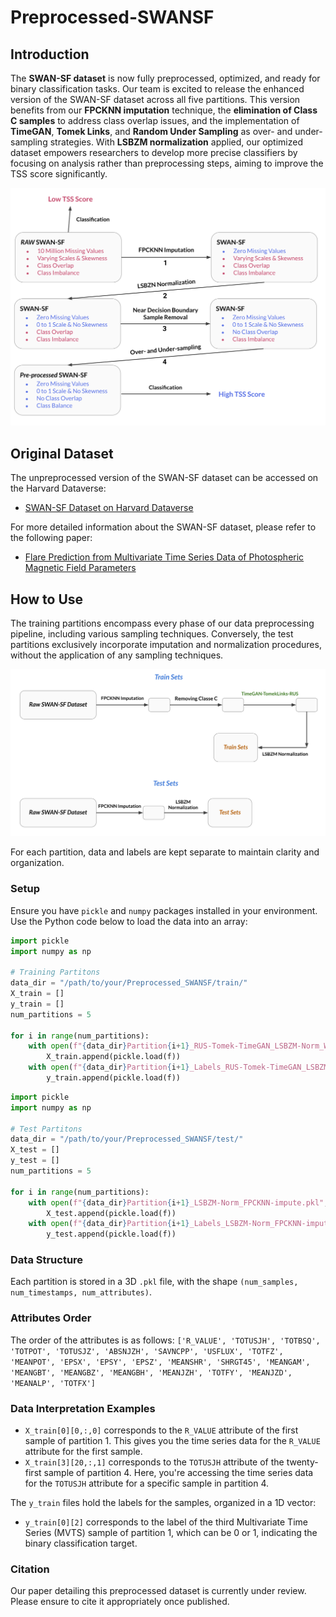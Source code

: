 
# Preprocessed-SWANSF

## Introduction
The **SWAN-SF dataset** is now fully preprocessed, optimized, and ready for binary classification tasks. Our team is excited to release the enhanced version of the SWAN-SF dataset across all five partitions. This version benefits from our **FPCKNN imputation** technique, the **elimination of Class C samples** to address class overlap issues, and the implementation of **TimeGAN**, **Tomek Links**, and **Random Under Sampling** as over- and under-sampling strategies. With **LSBZM normalization** applied, our optimized dataset empowers researchers to develop more precise classifiers by focusing on analysis rather than preprocessing steps, aiming to improve the TSS score significantly.

<img src="meth.svg" width="600" alt="SeriesGAN Architecture" title="SeriesGAN Architecture">

## Original Dataset
The unpreprocessed version of the SWAN-SF dataset can be accessed on the Harvard Dataverse:
- [SWAN-SF Dataset on Harvard Dataverse](https://dataverse.harvard.edu/dataset.xhtml?persistentId=doi:10.7910/DVN/EBCFKM)

For more detailed information about the SWAN-SF dataset, please refer to the following paper:
- [Flare Prediction from Multivariate Time Series Data of Photospheric Magnetic Field Parameters](https://www.nature.com/articles/s41597-020-0548-x)

## How to Use
The training partitions encompass every phase of our data preprocessing pipeline, including various sampling techniques. Conversely, the test partitions exclusively incorporate imputation and normalization procedures, without the application of any sampling techniques.

<img src="Sampling.svg" width="600" alt="Preprocessing Pipeline" title="Preprocessing Pipeline">


For each partition, data and labels are kept separate to maintain clarity and organization.<br/>

### Setup
Ensure you have `pickle` and `numpy` packages installed in your environment. Use the Python code below to load the data into an array:

```python
import pickle
import numpy as np

# Training Partitons
data_dir = "/path/to/your/Preprocessed_SWANSF/train/"
X_train = []
y_train = []
num_partitions = 5

for i in range(num_partitions):
    with open(f"{data_dir}Partition{i+1}_RUS-Tomek-TimeGAN_LSBZM-Norm_WithoutC_FPCKNN-impute.pkl", 'rb') as f:
        X_train.append(pickle.load(f))
    with open(f"{data_dir}Partition{i+1}_Labels_RUS-Tomek-TimeGAN_LSBZM-Norm_WithoutC_FPCKNN-impute.pkl", 'rb') as f:
        y_train.append(pickle.load(f))
```

```python
import pickle
import numpy as np

# Test Partitons
data_dir = "/path/to/your/Preprocessed_SWANSF/test/"
X_test = []
y_test = []
num_partitions = 5

for i in range(num_partitions):
    with open(f"{data_dir}Partition{i+1}_LSBZM-Norm_FPCKNN-impute.pkl", 'rb') as f:
        X_test.append(pickle.load(f))
    with open(f"{data_dir}Partition{i+1}_Labels_LSBZM-Norm_FPCKNN-impute.pkl", 'rb') as f:
        y_test.append(pickle.load(f))
```

### Data Structure
Each partition is stored in a 3D `.pkl` file, with the shape `(num_samples, num_timestamps, num_attributes)`.

### Attributes Order
The order of the attributes is as follows:
`['R_VALUE', 'TOTUSJH', 'TOTBSQ', 'TOTPOT', 'TOTUSJZ', 'ABSNJZH', 'SAVNCPP', 'USFLUX', 'TOTFZ', 'MEANPOT', 'EPSX', 'EPSY', 'EPSZ', 'MEANSHR', 'SHRGT45', 'MEANGAM', 'MEANGBT', 'MEANGBZ', 'MEANGBH', 'MEANJZH', 'TOTFY', 'MEANJZD', 'MEANALP', 'TOTFX']`

### Data Interpretation Examples
- `X_train[0][0,:,0]` corresponds to the `R_VALUE` attribute of the first sample of partition 1. This gives you the time series data for the `R_VALUE` attribute for the first sample.
- `X_train[3][20,:,1]` corresponds to the `TOTUSJH` attribute of the twenty-first sample of partition 4. Here, you're accessing the time series data for the `TOTUSJH` attribute for a specific sample in partition 4.

The `y_train` files hold the labels for the samples, organized in a 1D vector:
- `y_train[0][2]` corresponds to the label of the third Multivariate Time Series (MVTS) sample of partition 1, which can be 0 or 1, indicating the binary classification target.

### Citation
Our paper detailing this preprocessed dataset is currently under review. Please ensure to cite it appropriately once published.

